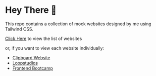 # Hey There 👋

This repo contains a collection of mock websites designed by me using Tailwind CSS.

[Click Here](https://designed-websites.vercel.app/) to view the list of websites

or, if you want to view each website individually:
- [Clipboard Website](https://dulcet-clafoutis-f15f40.netlify.app/)
- [Loopstudios](https://designed-websites.vercel.app/LoopStudios/index.html)
- [Frontend Bootcamp](https://designed-websites.vercel.app/website/index.html)
